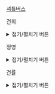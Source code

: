 
<a href = 'https://programmers.co.kr/learn/courses/30/lessons/17678'> 셔틀버스 </a>


건희
<details>
<summary>접기/펼치기 버튼</summary>
	
</details>
    
정영
<details>
<summary>접기/펼치기 버튼</summary>


</details>
    
건률
<details>
<summary>접기/펼치기 버튼</summary>
	
``` python
	
테스트 21 〉	통과 (1.22ms, 10.5MB)
	
#최소시간은 9시
#최대시간은 23시59분
minTime = 540
maxTime = 1439

def timeToInt(time):
    return int(time.split(':')[0]) * 60 + int(time.split(':')[1])

def intToTime(num):
    hour = num // 60
    minutes = num % 60
    return ("0"+str(hour))[-2:] + ":" + ("0"+str(minutes))[-2:]
    

def solution(n, t, m, timetable):
    global minTime
    global maxTime
    answer = ''
    maxTime = minTime +(t*(n-1))
    
    #모든 timetable를 int로 변환후 정렬
    for i in range(len(timetable)):
        timetable[i] = timeToInt(timetable[i])
    timetable.sort()
    
    #들어온 사람들을 저장할 list
    timeList = [list() for x in range(n)]
    
    minIndex = 0
    for time in timetable:
        #정렬되어있으므로 한번이라도 범위를 벗어나면 끝.
        if time > maxTime :
            break
        
        #계산으로 index를 찾음
        #index가 0보다 작으면(도착시간이 9시 이전이면) 0으로 보정
        currentIndex = (time - minTime + t-1)//t
        #중복되는 index가 들어오게되면 사람이 m보다 많으면 index++
        if minIndex < currentIndex :
            minIndex = currentIndex
        if len(timeList[minIndex]) >= m :
            minIndex = minIndex + 1
            if minIndex >= len(timeList) :
                break

        timeList[minIndex].append(time)
    
        
    #모든 사람들을 list에 다 넣은 후에 마지막 인덱스를 탐색
    #자리가 남아있다면 그 시각,
    #자리가 남아있지 않다면 맨 마지막사람의 시간보다 1분 빠른 시간
    if len(timeList[-1]) < m :
        answer = intToTime(maxTime)
    else :
        answer = intToTime(timeList[-1][-1]-1)
            
    return answer
	
```  
</details>
